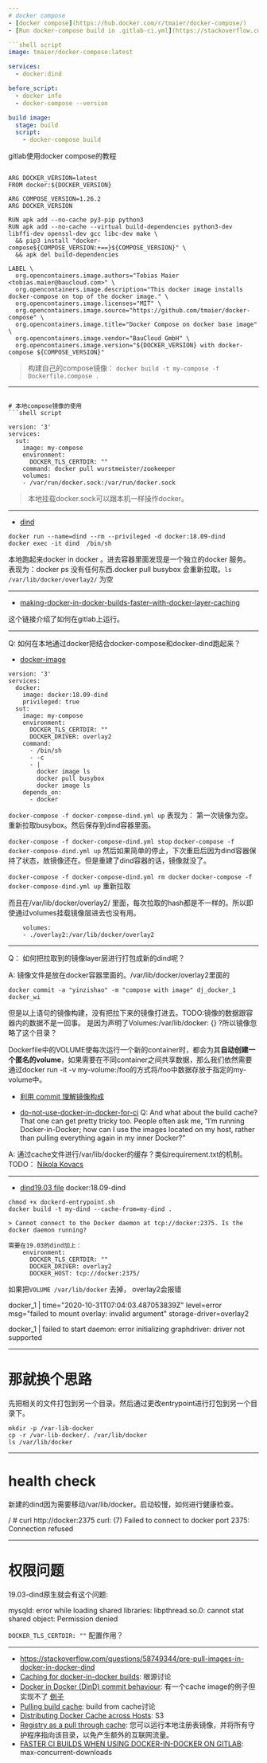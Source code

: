 ```yaml
---
# docker compose
- [docker compose](https://hub.docker.com/r/tmaier/docker-compose/)
- [Run docker-compose build in .gitlab-ci.yml](https://stackoverflow.com/a/52734017)

```shell script
image: tmaier/docker-compose:latest

services:
  - docker:dind

before_script:
  - docker info
  - docker-compose --version

build image:
  stage: build
  script:
    - docker-compose build
```

gitlab使用docker compose的教程


```shell script

ARG DOCKER_VERSION=latest
FROM docker:${DOCKER_VERSION}

ARG COMPOSE_VERSION=1.26.2
ARG DOCKER_VERSION

RUN apk add --no-cache py3-pip python3
RUN apk add --no-cache --virtual build-dependencies python3-dev libffi-dev openssl-dev gcc libc-dev make \
  && pip3 install "docker-compose${COMPOSE_VERSION:+==}${COMPOSE_VERSION}" \
  && apk del build-dependencies

LABEL \
  org.opencontainers.image.authors="Tobias Maier <tobias.maier@baucloud.com>" \
  org.opencontainers.image.description="This docker image installs docker-compose on top of the docker image." \
  org.opencontainers.image.licenses="MIT" \
  org.opencontainers.image.source="https://github.com/tmaier/docker-compose" \
  org.opencontainers.image.title="Docker Compose on docker base image" \
  org.opencontainers.image.vendor="BauCloud GmbH" \
  org.opencontainers.image.version="${DOCKER_VERSION} with docker-compose ${COMPOSE_VERSION}"

```

> 构建自己的compose镜像： `docker build -t my-compose -f Dockerfile.compose .`

---
```

# 本地compose镜像的使用
```shell script

version: '3'
services:
  sut:
    image: my-compose
    environment:
      DOCKER_TLS_CERTDIR: ""
    command: docker pull wurstmeister/zookeeper
    volumes:
    - /var/run/docker.sock:/var/run/docker.sock
```
> 本地挂载docker.sock可以跟本机一样操作docker。

---

- [dind](https://github.com/jpetazzo/dind)

```
docker run --name=dind --rm --privileged -d docker:18.09-dind
docker exec -it dind  /bin/sh
```
本地跑起来docker in docker 。进去容器里面发现是一个独立的docker 服务。
表现为：docker ps 没有任何东西.docker pull busybox 会重新拉取。`ls /var/lib/docker/overlay2/` 为空

---

- [making-docker-in-docker-builds-faster-with-docker-layer-caching](https://docs.gitlab.com/ee/ci/docker/using_docker_build.html#making-docker-in-docker-builds-faster-with-docker-layer-caching)

这个链接介绍了如何在gitlab上运行。

---

Q: 如何在本地通过docker把结合docker-compose和docker-dind跑起来？
- [docker-image](https://www.caktusgroup.com/blog/2020/02/25/docker-image/)

```shell script
version: '3'
services:
  docker:
    image: docker:18.09-dind
    privileged: true
  sut:
    image: my-compose
    environment:
      DOCKER_TLS_CERTDIR: ""
      DOCKER_DRIVER: overlay2
    command:
      - /bin/sh
      - -c
      - |
        docker image ls
        docker pull busybox
        docker image ls
    depends_on:
      - docker

```
`docker-compose -f docker-compose-dind.yml up`
表现为： 第一次镜像为空。重新拉取busybox。然后保存到dind容器里面。

`docker-compose -f docker-compose-dind.yml stop`
`docker-compose -f docker-compose-dind.yml up`
然后如果简单的停止，下次重启后因为dind容器保持了状态，故镜像还在。但是重建了dind容器的话，镜像就没了。

`docker-compose -f docker-compose-dind.yml rm docker`
`docker-compose -f docker-compose-dind.yml up`
重新拉取

而且在/var/lib/docker/overlay2/ 里面，每次拉取的hash都是不一样的。所以即使通过volumes挂载镜像层进去也没有用。

```shell script
    volumes:
    - ./overlay2:/var/lib/docker/overlay2
```

---

Q： 如何把拉取到的镜像layer层进行打包成新的dind呢？

A: 镜像文件是放在docker容器里面的。/var/lib/docker/overlay2里面的

`docker commit -a "yinzishao" -m "compose with image" dj_docker_1 docker_wi`

但是以上语句的镜像构建，没有把拉下来的镜像打进去。TODO:镜像的数据跟容器内的数据不是一回事。
是因为声明了Volumes:/var/lib/docker: {} ?所以镜像忽略了这个目录？

Dockerfile中的VOLUME使每次运行一个新的container时，都会为其**自动创建一个匿名的volume**，如果需要在不同container之间共享数据，那么我们依然需要通过docker run -it -v my-volume:/foo的方式将/foo中数据存放于指定的my-volume中。

- [利用 commit 理解镜像构成](https://yeasy.gitbook.io/docker_practice/image/commit)

- [do-not-use-docker-in-docker-for-ci](https://jpetazzo.github.io/2015/09/03/do-not-use-docker-in-docker-for-ci/)
Q: And what about the build cache? That one can get pretty tricky too. People often ask me, “I’m running Docker-in-Docker; how can I use the images located on my host, rather than pulling everything again in my inner Docker?”

A: 通过cache文件进行/var/lib/docker的缓存？类似requirement.txt的机制。TODO： [Nikola Kovacs](https://gitlab.com/gitlab-org/gitlab-foss/-/issues/17861)

---

- [dind19.03 file](https://github.com/docker-library/docker/tree/b1d2628005e12e79079c025c3653cba248d6f264/19.03/dind)
docker:18.09-dind

```
chmod +x dockerd-entrypoint.sh
docker build -t my-dind --cache-from=my-dind .

> Cannot connect to the Docker daemon at tcp://docker:2375. Is the docker daemon running?

需要在19.03的dind加上：
    environment:
      DOCKER_TLS_CERTDIR: ""
      DOCKER_DRIVER: overlay2
      DOCKER_HOST: tcp://docker:2375/
```

如果把`VOLUME /var/lib/docker` 去掉， overlay2会报错

docker_1  | time="2020-10-31T07:04:03.487053839Z" level=error msg="failed to mount overlay: invalid argument" storage-driver=overlay2

docker_1  | failed to start daemon: error initializing graphdriver: driver not supported


---

# 那就换个思路

先把相关的文件打包到另一个目录。然后通过更改entrypoint进行打包到另一个目录下。

```
mkdir -p /var-lib-docker
cp -r /var-lib-docker/. /var/lib/docker
ls /var/lib/docker
```

---
# health check

新建的dind因为需要移动/var/lib/docker。启动较慢，如何进行健康检查。

/ # curl http://docker:2375
curl: (7) Failed to connect to docker port 2375: Connection refused


---
# 权限问题

19.03-dind原生就会有这个问题:

mysqld: error while loading shared libraries: libpthread.so.0: cannot stat shared object: Permission denied


`DOCKER_TLS_CERTDIR: ""` 配置作用？

---
- https://stackoverflow.com/questions/58749344/pre-pull-images-in-docker-in-docker-dind
- [Caching for docker-in-docker builds](https://gitlab.com/gitlab-org/gitlab-foss/-/issues/17861): 根源讨论
- [Docker in Docker (DinD) commit behaviour](https://github.com/docker/for-linux/issues/506): 有一个cache image的例子但实现不了 [例子](https://github.com/elhigu/gitlab-ci-dind-with-image-cache/tree/master/.gitlab-custom-dind)
- [Pulling build cache](https://github.com/moby/moby/issues/20316): build from cache讨论
- [Distributing Docker Cache across Hosts](https://runnable.com/blog/distributing-docker-cache-across-hosts): S3
- [Registry as a pull through cache](https://docs.docker.com/registry/recipes/mirror/): 您可以运行本地注册表镜像，并将所有守护程序指向该目录，以免产生额外的互联网流量。
- [FASTER CI BUILDS WHEN USING DOCKER-IN-DOCKER ON GITLAB](https://joealamo.co.uk/2019/07/28/faster-dind-ci-builds.html): max-concurrent-downloads
